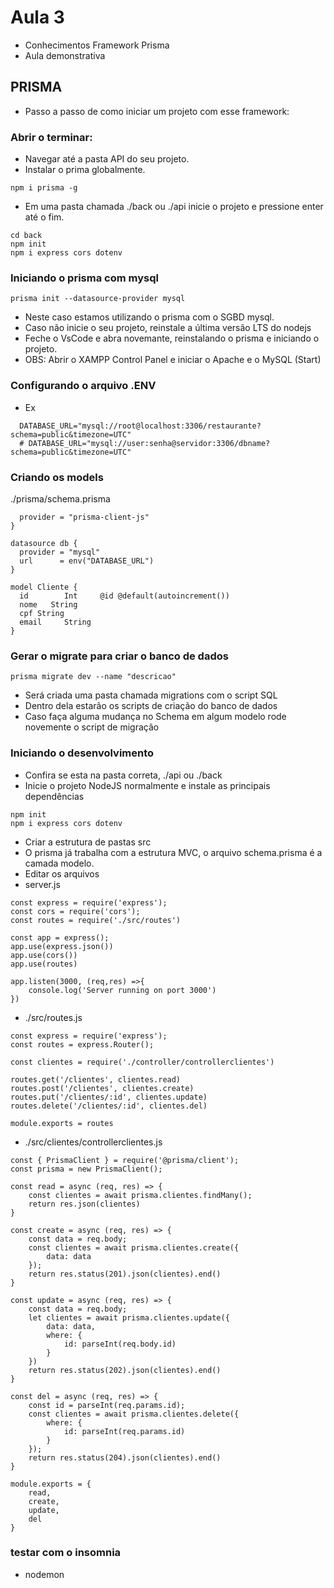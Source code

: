 # Aula 3

- Conhecimentos Framework Prisma
- Aula demonstrativa

## PRISMA
- Passo a passo de como iniciar um projeto com esse framework:

### Abrir o terminar:
- Navegar até a pasta API do seu projeto.
- Instalar o prima globalmente.
```
npm i prisma -g
```
- Em uma pasta chamada ./back ou ./api inicie o projeto e pressione enter até o fim.
```
cd back
npm init
npm i express cors dotenv
```
### Iniciando o prisma com mysql
```
prisma init --datasource-provider mysql
```
- Neste caso estamos utilizando o prisma com o SGBD mysql.
- Caso não inicie o seu projeto, reinstale a última versão LTS do nodejs
- Feche o VsCode e abra novemante, reinstalando o prisma e iniciando o projeto.
- OBS: Abrir o XAMPP Control Panel e iniciar o Apache e o MySQL (Start)

### Configurando o arquivo .ENV
- Ex
```
  DATABASE_URL="mysql://root@localhost:3306/restaurante?schema=public&timezone=UTC"
  # DATABASE_URL="mysql://user:senha@servidor:3306/dbname?schema=public&timezone=UTC"
```

### Criando os models
./prisma/schema.prisma
```generator client {
  provider = "prisma-client-js"
}

datasource db {
  provider = "mysql"
  url      = env("DATABASE_URL")
}

model Cliente {
  id        Int     @id @default(autoincrement())
  nome   String
  cpf String
  email     String
}
```
### Gerar o migrate para criar o banco de dados
```
prisma migrate dev --name "descricao"
```
- Será criada uma pasta chamada migrations com o script SQL
- Dentro dela estarão os scripts de criação do banco de dados
- Caso faça alguma mudança no Schema em algum modelo
rode novemente o script de migração

###  Iniciando o desenvolvimento
- Confira se esta na pasta correta, ./api ou ./back
- Inicie o projeto NodeJS normalmente e instale as principais dependências
```
npm init
npm i express cors dotenv
```
- Criar a estrutura de pastas src
- O prisma já trabalha com a estrutura MVC, o arquivo schema.prisma é a camada modelo.
- Editar os arquivos
- server.js

```
const express = require('express');
const cors = require('cors');
const routes = require('./src/routes')

const app = express();
app.use(express.json())
app.use(cors())
app.use(routes)

app.listen(3000, (req,res) =>{
    console.log('Server running on port 3000') 
})
```
- ./src/routes.js
```
const express = require('express');
const routes = express.Router();

const clientes = require('./controller/controllerclientes')

routes.get('/clientes', clientes.read)
routes.post('/clientes', clientes.create)
routes.put('/clientes/:id', clientes.update)
routes.delete('/clientes/:id', clientes.del)

module.exports = routes
```
- ./src/clientes/controllerclientes.js
```
const { PrismaClient } = require('@prisma/client');
const prisma = new PrismaClient();

const read = async (req, res) => {
    const clientes = await prisma.clientes.findMany();
    return res.json(clientes)
}

const create = async (req, res) => {
    const data = req.body;
    const clientes = await prisma.clientes.create({
        data: data
    });
    return res.status(201).json(clientes).end()
}

const update = async (req, res) => {
    const data = req.body;
    let clientes = await prisma.clientes.update({
        data: data,
        where: {
            id: parseInt(req.body.id)
        }
    })
    return res.status(202).json(clientes).end()
}

const del = async (req, res) => {
    const id = parseInt(req.params.id);
    const clientes = await prisma.clientes.delete({
        where: {
            id: parseInt(req.params.id)
        }
    });
    return res.status(204).json(clientes).end()
}

module.exports = {
    read,
    create,
    update,
    del
}
```
### testar com o insomnia
- nodemon